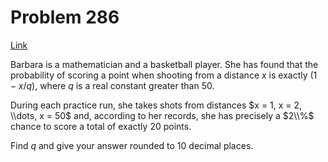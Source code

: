 # Problem 286

[Link](https://projecteuler.net/problem=286)

Barbara is a mathematician and a basketball player. She has found that the probability of scoring a point when shooting from a distance $x$ is exactly $(1 - x / q)$, where $q$ is a real constant greater than $50$.

During each practice run, she takes shots from distances $x = 1, x = 2, \\dots, x = 50$ and, according to her records, she has precisely a $2\\%$ chance to score a total of exactly $20$ points.

Find $q$ and give your answer rounded to $10$ decimal places.
